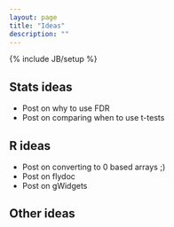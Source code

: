 ```yaml
---
layout: page
title: "Ideas"
description: ""
---
```

{% include JB/setup %}

## Stats ideas

 - Post on why to use FDR
 - Post on comparing when to use t-tests

## R ideas

 - Post on converting to 0 based arrays ;)
 - Post on flydoc
 - Post on gWidgets

## Other ideas
